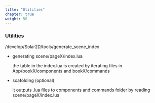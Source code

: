 ```yaml
---
title: "Utilities"
chapter: true
weight: 50
---
```


### Utilities


/develop/Solar2D/tools/generate_scene_index

- generating scene/pageX/index.lua

  the table in the index.lua is created by iterating files in App/bookX/components and bookX/commands

- scafolding (optional)

  it outputs .lua files to components and commands folder by reading scene/pageX/index.lua
